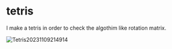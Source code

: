 # tetris

I make a tetris in order to check the algothim like rotation matrix.

![Tetris20231109214914](https://github.com/GayeonJin/tetris/assets/146898483/42cb1d5b-3936-4b8e-80a4-c7ecfe374f0e)
